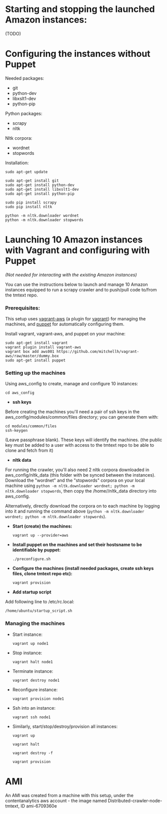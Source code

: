 Starting and stopping the launched Amazon instances:
=====================================================

(TODO)


Configuring the instances without Puppet
==========================================

Needed packages:

* git
* python-dev
* libxslt1-dev
* python-pip

Python packages:

* scrapy
* nltk

Nltk corpora:

* wordnet
* stopwords


Installation:

    sudo apt-get update

    sudo apt-get install git
    sudo apt-get install python-dev
    sudo apt-get install libxslt1-dev
    sudo apt-get install python-pip

    sudo pip install scrapy
    sudo pip install nltk

    python -m nltk.downloader wordnet
    python -m nltk.downloader stopwords


Launching 10 Amazon instances with Vagrant and configuring with Puppet
========================================================================
*(Not needed for interacting with the existing Amazon instances)*

You can use the instructions below to launch and manage 10 Amazon instances equipped to run a scrapy crawler and to push/pull code to/from the tmtext repo.


### Prerequisites: ###

This setup uses [vagrant-aws](https://github.com/mitchellh/vagrant-aws) (a plugin for [vagrant](http://www.vagrantup.com/)) for managing the machines, and [puppet](http://puppetlabs.com/) for automatically configuring them.

Install vagrant, vagrant-aws, and puppet on your machine:

    sudo apt-get install vagrant
    vagrant plugin install vagrant-aws
    vagrant box add aws001 https://github.com/mitchellh/vagrant-aws/raw/master/dummy.box
    sudo apt-get install puppet


### Setting up the machines ###
Using aws_config to create, manage and configure 10 instances:


    cd aws_config

* **ssh keys**

Before creating the machines you'll need a pair of ssh keys in the aws_config/modules/common/files directory; you can generate them with: 

    cd modules/common/files
    ssh-keygen

(Leave passphrase blank). These keys will identify the machines. (the public key must be added to a user with access to the tmtext repo to be able to clone and fetch from it)

* **nltk data**

For running the crawler, you'll also need 2 nltk corpora downloaded in aws_config/nltk_data (this folder with be synced between the instances). Download the "wordnet" and the "stopwords" corpora on your local machine using `python -m nltk.downloader wordnet; python -m nltk.downloader stopwords`, then copy the /home/<username>/nltk_data directory into aws_config.

Alternatively, directly download the corpora on to each machine by logging into it and running the command above (`python -m nltk.downloader wordnet; python -m nltk.downloader stopwords`).

* **Start (create) the machines:**

    `vagrant up --provider=aws`

* **Install puppet on the machines and set their hostsname to be identifiable by puppet:**

    `./preconfigure.sh`

* **Configure the machines (install needed packages, create ssh keys files, clone tmtext repo etc):**

    `vagrant provision`

* **Add startup script**

Add following line to /etc/rc.local:

    /home/ubuntu/startup_script.sh



### Managing the machines ###

* Start instance:
   
    `vagrant up node1`

* Stop instance:

    `vagrant halt node1`

* Terminate instance:

    `vagrant destroy node1`

* Reconfigure instance:

    `vagrant provision node1`

* Ssh into an instance:

    `vagrant ssh node1`

* Similarly, start/stop/destroy/provision all instances:

    `vagrant up`

    `vagrant halt`

    `vagrant destroy -f`

    `vagrant provision`


AMI
=================

An AMI was created from a machine with this setup, under the contentanalytics aws account - the image named Distributed-crawler-node-tmtext, ID ami-6709360e